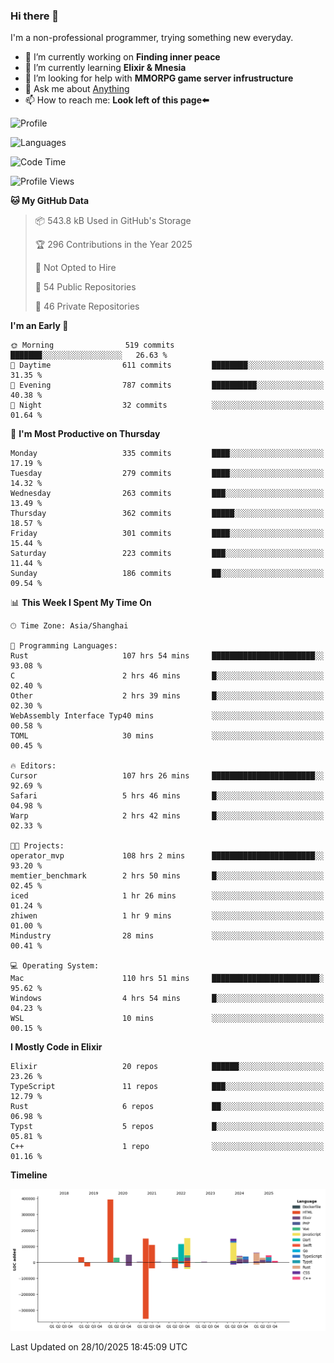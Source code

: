 ### Hi there 👋

I'm a non-professional programmer, trying something new everyday.

<!--
**dyzdyz010/dyzdyz010** is a ✨ _special_ ✨ repository because its `README.md` (this file) appears on your GitHub profile.
-->

- 🔭 I’m currently working on **Finding inner peace**
- 🌱 I’m currently learning **Elixir & Mnesia**
- 🤔 I’m looking for help with **MMORPG game server infrustructure**
- 💬 Ask me about [Anything](https://github.com/dyzdyz010/dyzdyz010/issues)
- 📫 How to reach me: **Look left of this page⬅️**

<!-- - 👯 I’m looking to collaborate on
- 😄 Pronouns: ...
- ⚡ Fun fact: ...
 -->
 
![Profile](https://github-readme-stats.vercel.app/api?username=dyzdyz010&count_private=true&show_icons=true&theme=dracula)

![Languages](https://github-readme-stats.vercel.app/api/top-langs/?username=dyzdyz010&layout=compact&theme=dracula)

<!--START_SECTION:waka-->
![Code Time](http://img.shields.io/badge/Code%20Time-2%2C252%20hrs%2032%20mins-blue)

![Profile Views](http://img.shields.io/badge/Profile%20Views-0-blue)

**🐱 My GitHub Data** 

> 📦 543.8 kB Used in GitHub's Storage 
 > 
> 🏆 296 Contributions in the Year 2025
 > 
> 🚫 Not Opted to Hire
 > 
> 📜 54 Public Repositories 
 > 
> 🔑 46 Private Repositories 
 > 
**I'm an Early 🐤** 

```text
🌞 Morning                519 commits         ███████░░░░░░░░░░░░░░░░░░   26.63 % 
🌆 Daytime                611 commits         ████████░░░░░░░░░░░░░░░░░   31.35 % 
🌃 Evening                787 commits         ██████████░░░░░░░░░░░░░░░   40.38 % 
🌙 Night                  32 commits          ░░░░░░░░░░░░░░░░░░░░░░░░░   01.64 % 
```
📅 **I'm Most Productive on Thursday** 

```text
Monday                   335 commits         ████░░░░░░░░░░░░░░░░░░░░░   17.19 % 
Tuesday                  279 commits         ████░░░░░░░░░░░░░░░░░░░░░   14.32 % 
Wednesday                263 commits         ███░░░░░░░░░░░░░░░░░░░░░░   13.49 % 
Thursday                 362 commits         █████░░░░░░░░░░░░░░░░░░░░   18.57 % 
Friday                   301 commits         ████░░░░░░░░░░░░░░░░░░░░░   15.44 % 
Saturday                 223 commits         ███░░░░░░░░░░░░░░░░░░░░░░   11.44 % 
Sunday                   186 commits         ██░░░░░░░░░░░░░░░░░░░░░░░   09.54 % 
```


📊 **This Week I Spent My Time On** 

```text
🕑︎ Time Zone: Asia/Shanghai

💬 Programming Languages: 
Rust                     107 hrs 54 mins     ███████████████████████░░   93.08 % 
C                        2 hrs 46 mins       █░░░░░░░░░░░░░░░░░░░░░░░░   02.40 % 
Other                    2 hrs 39 mins       █░░░░░░░░░░░░░░░░░░░░░░░░   02.30 % 
WebAssembly Interface Typ40 mins             ░░░░░░░░░░░░░░░░░░░░░░░░░   00.58 % 
TOML                     30 mins             ░░░░░░░░░░░░░░░░░░░░░░░░░   00.45 % 

🔥 Editors: 
Cursor                   107 hrs 26 mins     ███████████████████████░░   92.69 % 
Safari                   5 hrs 46 mins       █░░░░░░░░░░░░░░░░░░░░░░░░   04.98 % 
Warp                     2 hrs 42 mins       █░░░░░░░░░░░░░░░░░░░░░░░░   02.33 % 

🐱‍💻 Projects: 
operator_mvp             108 hrs 2 mins      ███████████████████████░░   93.20 % 
memtier_benchmark        2 hrs 50 mins       █░░░░░░░░░░░░░░░░░░░░░░░░   02.45 % 
iced                     1 hr 26 mins        ░░░░░░░░░░░░░░░░░░░░░░░░░   01.24 % 
zhiwen                   1 hr 9 mins         ░░░░░░░░░░░░░░░░░░░░░░░░░   01.00 % 
Mindustry                28 mins             ░░░░░░░░░░░░░░░░░░░░░░░░░   00.41 % 

💻 Operating System: 
Mac                      110 hrs 51 mins     ████████████████████████░   95.62 % 
Windows                  4 hrs 54 mins       █░░░░░░░░░░░░░░░░░░░░░░░░   04.23 % 
WSL                      10 mins             ░░░░░░░░░░░░░░░░░░░░░░░░░   00.15 % 
```

**I Mostly Code in Elixir** 

```text
Elixir                   20 repos            ██████░░░░░░░░░░░░░░░░░░░   23.26 % 
TypeScript               11 repos            ███░░░░░░░░░░░░░░░░░░░░░░   12.79 % 
Rust                     6 repos             ██░░░░░░░░░░░░░░░░░░░░░░░   06.98 % 
Typst                    5 repos             █░░░░░░░░░░░░░░░░░░░░░░░░   05.81 % 
C++                      1 repo              ░░░░░░░░░░░░░░░░░░░░░░░░░   01.16 % 
```



**Timeline**

![Lines of Code chart](https://raw.githubusercontent.com/dyzdyz010/dyzdyz010/master/assets/bar_graph.png)


 Last Updated on 28/10/2025 18:45:09 UTC
<!--END_SECTION:waka-->
